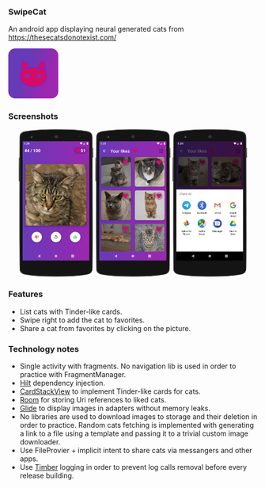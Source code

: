 ### SwipeCat
An android app displaying neural generated cats from https://thesecatsdonotexist.com/

<img src="doc/ic_app.png" width="20%"/>

### Screenshots
<p align="center">
<img src="doc/screenshot_cards.png" width="30%"/>
<img src="doc/screenshot_likes.png" width="30%"/>
<img src="doc/screenshot_share.png" width="30%"/>
</p>

### Features
- List cats with Tinder-like cards.
- Swipe right to add the cat to favorites.
- Share a cat from favorites by clicking on the picture.

### Technology notes
- Single activity with fragments. No navigation lib is used in order to practice with FragmentManager.
- [Hilt](https://dagger.dev/hilt/) dependency injection.
- [CardStackView](https://github.com/yuyakaido/CardStackView) to implement Tinder-like cards for cats.
- [Room](https://developer.android.com/jetpack/androidx/releases/room) for storing Uri references to liked cats.
- [Glide](https://github.com/bumptech/glide) to display images in adapters without memory leaks.
- No libraries are used to download images to storage and their deletion in order to practice. Random cats fetching is implemented with generating a link to a file using a template and passing it to a trivial custom image downloader. 
- Use FileProvier + implicit intent to share cats via messangers and other apps.
- Use [Timber](https://github.com/JakeWharton/timber) logging in order to prevent log calls removal before every release building.
